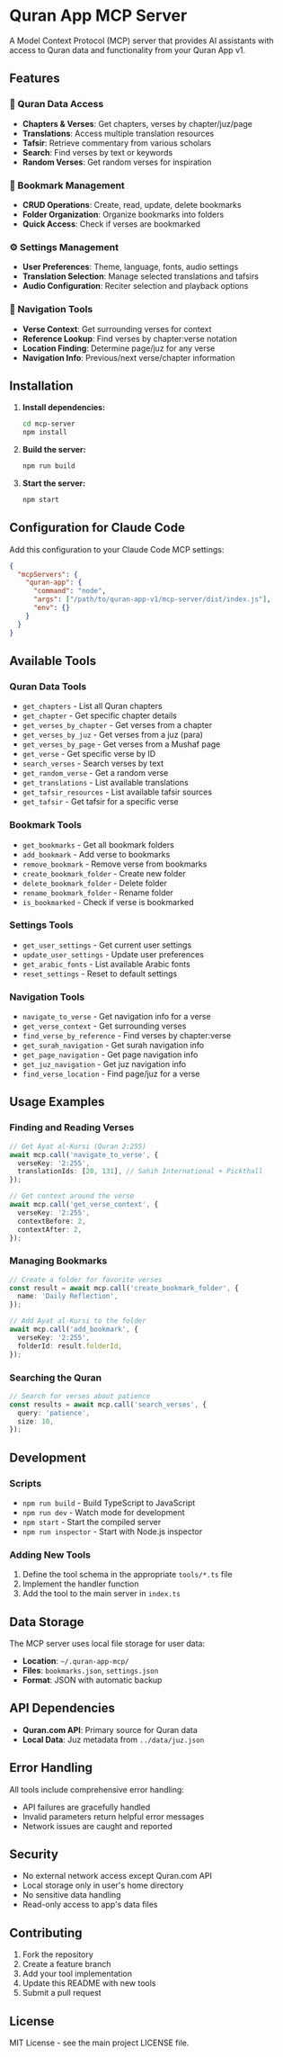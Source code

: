 # Quran App MCP Server

A Model Context Protocol (MCP) server that provides AI assistants with access to Quran data and functionality from your Quran App v1.

## Features

### 📖 Quran Data Access

- **Chapters & Verses**: Get chapters, verses by chapter/juz/page
- **Translations**: Access multiple translation resources
- **Tafsir**: Retrieve commentary from various scholars
- **Search**: Find verses by text or keywords
- **Random Verses**: Get random verses for inspiration

### 🔖 Bookmark Management

- **CRUD Operations**: Create, read, update, delete bookmarks
- **Folder Organization**: Organize bookmarks into folders
- **Quick Access**: Check if verses are bookmarked

### ⚙️ Settings Management

- **User Preferences**: Theme, language, fonts, audio settings
- **Translation Selection**: Manage selected translations and tafsirs
- **Audio Configuration**: Reciter selection and playback options

### 🧭 Navigation Tools

- **Verse Context**: Get surrounding verses for context
- **Reference Lookup**: Find verses by chapter:verse notation
- **Location Finding**: Determine page/juz for any verse
- **Navigation Info**: Previous/next verse/chapter information

## Installation

1. **Install dependencies:**

   ```bash
   cd mcp-server
   npm install
   ```

2. **Build the server:**

   ```bash
   npm run build
   ```

3. **Start the server:**
   ```bash
   npm start
   ```

## Configuration for Claude Code

Add this configuration to your Claude Code MCP settings:

```json
{
  "mcpServers": {
    "quran-app": {
      "command": "node",
      "args": ["/path/to/quran-app-v1/mcp-server/dist/index.js"],
      "env": {}
    }
  }
}
```

## Available Tools

### Quran Data Tools

- `get_chapters` - List all Quran chapters
- `get_chapter` - Get specific chapter details
- `get_verses_by_chapter` - Get verses from a chapter
- `get_verses_by_juz` - Get verses from a juz (para)
- `get_verses_by_page` - Get verses from a Mushaf page
- `get_verse` - Get specific verse by ID
- `search_verses` - Search verses by text
- `get_random_verse` - Get a random verse
- `get_translations` - List available translations
- `get_tafsir_resources` - List available tafsir sources
- `get_tafsir` - Get tafsir for a specific verse

### Bookmark Tools

- `get_bookmarks` - Get all bookmark folders
- `add_bookmark` - Add verse to bookmarks
- `remove_bookmark` - Remove verse from bookmarks
- `create_bookmark_folder` - Create new folder
- `delete_bookmark_folder` - Delete folder
- `rename_bookmark_folder` - Rename folder
- `is_bookmarked` - Check if verse is bookmarked

### Settings Tools

- `get_user_settings` - Get current user settings
- `update_user_settings` - Update user preferences
- `get_arabic_fonts` - List available Arabic fonts
- `reset_settings` - Reset to default settings

### Navigation Tools

- `navigate_to_verse` - Get navigation info for a verse
- `get_verse_context` - Get surrounding verses
- `find_verse_by_reference` - Find verses by chapter:verse
- `get_surah_navigation` - Get surah navigation info
- `get_page_navigation` - Get page navigation info
- `get_juz_navigation` - Get juz navigation info
- `find_verse_location` - Find page/juz for a verse

## Usage Examples

### Finding and Reading Verses

```typescript
// Get Ayat al-Kursi (Quran 2:255)
await mcp.call('navigate_to_verse', {
  verseKey: '2:255',
  translationIds: [20, 131], // Sahih International + Pickthall
});

// Get context around the verse
await mcp.call('get_verse_context', {
  verseKey: '2:255',
  contextBefore: 2,
  contextAfter: 2,
});
```

### Managing Bookmarks

```typescript
// Create a folder for favorite verses
const result = await mcp.call('create_bookmark_folder', {
  name: 'Daily Reflection',
});

// Add Ayat al-Kursi to the folder
await mcp.call('add_bookmark', {
  verseKey: '2:255',
  folderId: result.folderId,
});
```

### Searching the Quran

```typescript
// Search for verses about patience
const results = await mcp.call('search_verses', {
  query: 'patience',
  size: 10,
});
```

## Development

### Scripts

- `npm run build` - Build TypeScript to JavaScript
- `npm run dev` - Watch mode for development
- `npm start` - Start the compiled server
- `npm run inspector` - Start with Node.js inspector

### Adding New Tools

1. Define the tool schema in the appropriate `tools/*.ts` file
2. Implement the handler function
3. Add the tool to the main server in `index.ts`

## Data Storage

The MCP server uses local file storage for user data:

- **Location**: `~/.quran-app-mcp/`
- **Files**: `bookmarks.json`, `settings.json`
- **Format**: JSON with automatic backup

## API Dependencies

- **Quran.com API**: Primary source for Quran data
- **Local Data**: Juz metadata from `../data/juz.json`

## Error Handling

All tools include comprehensive error handling:

- API failures are gracefully handled
- Invalid parameters return helpful error messages
- Network issues are caught and reported

## Security

- No external network access except Quran.com API
- Local storage only in user's home directory
- No sensitive data handling
- Read-only access to app's data files

## Contributing

1. Fork the repository
2. Create a feature branch
3. Add your tool implementation
4. Update this README with new tools
5. Submit a pull request

## License

MIT License - see the main project LICENSE file.
